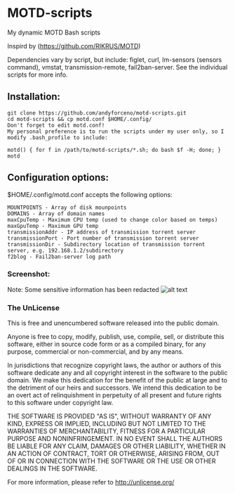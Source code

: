 # MOTD-scripts
My dynamic MOTD Bash scripts

Inspird by (https://github.com/RIKRUS/MOTD)

Dependencies vary by script, but include: figlet, curl, lm-sensors (sensors command), vmstat, transmission-remote, fail2ban-server. See the individual scripts for more info.

## Installation:
	git clone https://github.com/andyforceno/motd-scripts.git
	cd motd-scripts && cp motd.conf $HOME/.config/
	Don't forget to edit motd.conf!
	My personal preference is to run the scripts under my user only, so I modify .bash_profile to include:

	motd() { for f in /path/to/motd-scripts/*.sh; do bash $f -H; done; }
	motd

## Configuration options:
$HOME/.config/motd.conf accepts the following options:
```SERVICES - array of process names
MOUNTPOINTS - Array of disk mounpoints
DOMAINS - Array of domain names
maxCpuTemp - Maximum CPU temp (used to change color based on temps)
maxGpuTemp - Maximum GPU temp
transmissionAddr - IP address of transmission torrent server
transmissionPort - Port number of transmission torrent server
transmissionDir - Subdirectory location of transmission torrent server, e.g. 192.168.1.2/subdirectory
f2blog - Fail2ban-server log path 
```

### Screenshot:
Note: Some sensitive information has been redacted 
![alt text][logo]

[logo]: https://github.com/andyforceno/motd-scripts/blob/master/Screenshot.png "MOTD Scripts"


### The UnLicense

This is free and unencumbered software released into the public domain.

Anyone is free to copy, modify, publish, use, compile, sell, or
distribute this software, either in source code form or as a compiled
binary, for any purpose, commercial or non-commercial, and by any
means.

In jurisdictions that recognize copyright laws, the author or authors
of this software dedicate any and all copyright interest in the
software to the public domain. We make this dedication for the benefit
of the public at large and to the detriment of our heirs and
successors. We intend this dedication to be an overt act of
relinquishment in perpetuity of all present and future rights to this
software under copyright law.

THE SOFTWARE IS PROVIDED "AS IS", WITHOUT WARRANTY OF ANY KIND,
EXPRESS OR IMPLIED, INCLUDING BUT NOT LIMITED TO THE WARRANTIES OF
MERCHANTABILITY, FITNESS FOR A PARTICULAR PURPOSE AND NONINFRINGEMENT.
IN NO EVENT SHALL THE AUTHORS BE LIABLE FOR ANY CLAIM, DAMAGES OR
OTHER LIABILITY, WHETHER IN AN ACTION OF CONTRACT, TORT OR OTHERWISE,
ARISING FROM, OUT OF OR IN CONNECTION WITH THE SOFTWARE OR THE USE OR
OTHER DEALINGS IN THE SOFTWARE.

For more information, please refer to <http://unlicense.org/>
